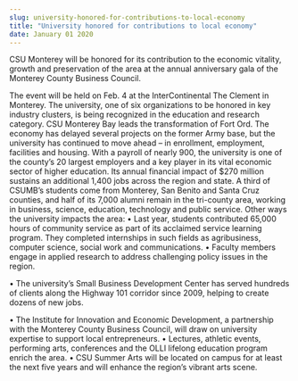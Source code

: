 ```yaml
---
slug: university-honored-for-contributions-to-local-economy
title: "University honored for contributions to local economy"
date: January 01 2020
---
```


 
<p>
  CSU Monterey will be honored for its contribution to the economic vitality,
  growth and preservation of the area at the annual anniversary gala of the
  Monterey County Business Council.
</p>
<p>
  The event will be held on Feb. 4 at the InterContinental The Clement in
  Monterey. The university, one of six organizations to be honored in key
  industry clusters, is being recognized in the education and research category.
  CSU Monterey Bay leads the transformation of Fort Ord. The economy has delayed
  several projects on the former Army base, but the university has continued to
  move ahead – in enrollment, employment, facilities and housing. With a payroll
  of nearly 900, the university is one of the county’s 20 largest employers and
  a key player in its vital economic sector of higher education. Its annual
  financial impact of $270 million sustains an additional 1,400 jobs across the
  region and state. A third of CSUMB’s students come from Monterey, San Benito
  and Santa Cruz counties, and half of its 7,000 alumni remain in the tri-county
  area, working in business, science, education, technology and public service.
  Other ways the university impacts the area: • Last year, students contributed
  65,000 hours of community service as part of its acclaimed service learning
  program. They completed internships in such fields as agribusiness, computer
  science, social work and communications. • Faculty members engage in applied
  research to address challenging policy issues in the region.
</p>
<p>
  • The university’s Small Business Development Center has served hundreds of
  clients along the Highway 101 corridor since 2009, helping to create dozens of
  new jobs.
</p>
<p>
  • The Institute for Innovation and Economic Development, a partnership with
  the Monterey County Business Council, will draw on university expertise to
  support local entrepreneurs. • Lectures, athletic events, performing arts,
  conferences and the OLLI lifelong education program enrich the area. • CSU
  Summer Arts will be located on campus for at least the next five years and
  will enhance the region’s vibrant arts scene.
</p>
 

